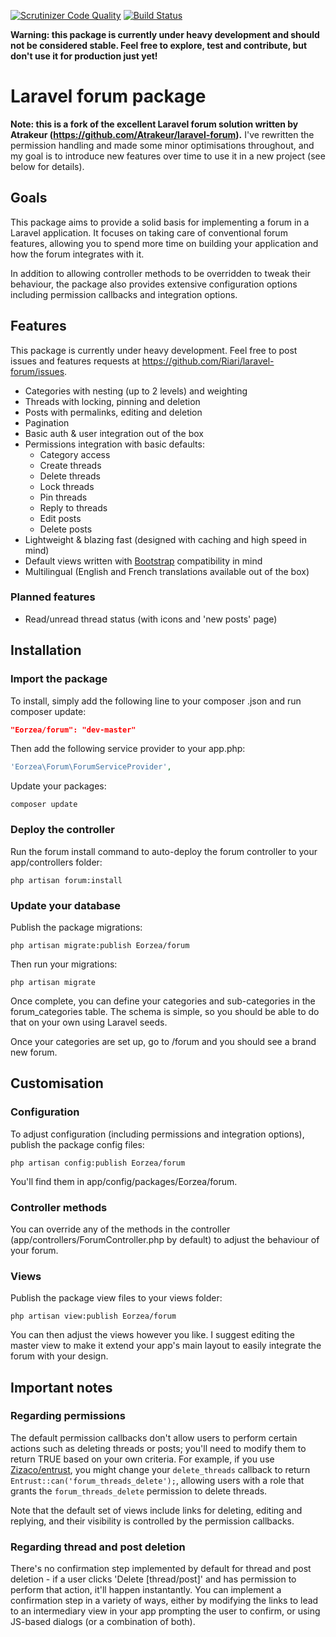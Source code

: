 [![Scrutinizer Code Quality](https://scrutinizer-ci.com/g/Riari/laravel-forum/badges/quality-score.png?b=master)](https://scrutinizer-ci.com/g/Riari/laravel-forum/?branch=master)
[![Build Status](https://scrutinizer-ci.com/g/Riari/laravel-forum/badges/build.png?b=master)](https://scrutinizer-ci.com/g/Riari/laravel-forum/build-status/master)

**Warning: this package is currently under heavy development and should not be considered stable. Feel free to explore, test and contribute, but don't use it for production just yet!**

# Laravel forum package

**Note: this is a fork of the excellent Laravel forum solution written by Atrakeur (https://github.com/Atrakeur/laravel-forum).** I've rewritten the permission handling and made some minor optimisations throughout, and my goal is to introduce new features over time to use it in a new project (see below for details).

## Goals

This package aims to provide a solid basis for implementing a forum in a Laravel application. It focuses on taking care of conventional forum features, allowing you to spend more time on building your application and how the forum integrates with it.

In addition to allowing controller methods to be overridden to tweak their behaviour, the package also provides extensive configuration options including permission callbacks and integration options.

## Features

This package is currently under heavy development. Feel free to post issues and features requests at https://github.com/Riari/laravel-forum/issues.

 * Categories with nesting (up to 2 levels) and weighting
 * Threads with locking, pinning and deletion
 * Posts with permalinks, editing and deletion
 * Pagination
 * Basic auth & user integration out of the box
 * Permissions integration with basic defaults:
   * Category access
   * Create threads
   * Delete threads
   * Lock threads
   * Pin threads
   * Reply to threads
   * Edit posts
   * Delete posts
 * Lightweight & blazing fast (designed with caching and high speed in mind)
 * Default views written with [Bootstrap](http://getbootstrap.com/) compatibility in mind
 * Multilingual (English and French translations available out of the box)

### Planned features
 * Read/unread thread status (with icons and 'new posts' page)

## Installation

### Import the package

To install, simply add the following line to your composer .json and run composer update:

```json
"Eorzea/forum": "dev-master"
```

Then add the following service provider to your app.php:

```php
'Eorzea\Forum\ForumServiceProvider',
```

Update your packages:

`composer update`

### Deploy the controller

Run the forum install command to auto-deploy the forum controller to your app/controllers folder:

`php artisan forum:install`

### Update your database

Publish the package migrations:

`php artisan migrate:publish Eorzea/forum`

Then run your migrations:

`php artisan migrate`

Once complete, you can define your categories and sub-categories in the forum_categories table. The schema is simple, so you should be able to do that on your own using Laravel seeds.

Once your categories are set up, go to <app hostname>/forum and you should see a brand new forum.

## Customisation

### Configuration

To adjust configuration (including permissions and integration options), publish the package config files:

`php artisan config:publish Eorzea/forum`

You'll find them in app/config/packages/Eorzea/forum.

### Controller methods

You can override any of the methods in the controller (app/controllers/ForumController.php by default) to adjust the behaviour of your forum.

### Views

Publish the package view files to your views folder:

`php artisan view:publish Eorzea/forum`

You can then adjust the views however you like. I suggest editing the master view to make it extend your app's main layout to easily integrate the forum with your design.

## Important notes

### Regarding permissions

The default permission callbacks don't allow users to perform certain actions such as deleting threads or posts; you'll need to modify them to return TRUE based on your own criteria. For example, if you use [Zizaco/entrust](https://github.com/Zizaco/entrust), you might change your `delete_threads` callback to return `Entrust::can('forum_threads_delete');`, allowing users with a role that grants the `forum_threads_delete` permission to delete threads.

Note that the default set of views include links for deleting, editing and replying, and their visibility is controlled by the permission callbacks. 

### Regarding thread and post deletion

There's no confirmation step implemented by default for thread and post deletion - if a user clicks 'Delete [thread/post]' and has permission to perform that action, it'll happen instantantly. You can implement a confirmation step in a variety of ways, either by modifying the links to lead to an intermediary view in your app prompting the user to confirm, or using JS-based dialogs (or a combination of both).

